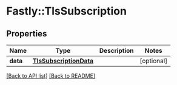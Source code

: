 # Fastly::TlsSubscription

## Properties

| Name | Type | Description | Notes |
| ---- | ---- | ----------- | ----- |
| **data** | [**TlsSubscriptionData**](TlsSubscriptionData.md) |  | [optional] |

[[Back to API list]](../../README.md#endpoints) [[Back to README]](../../README.md)

